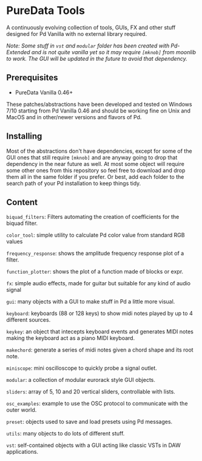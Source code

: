 # PureData Tools

A continuously evolving collection of tools, GUIs, FX and other stuff designed for Pd Vanilla with no external library required.

_Note: Some stuff in `vst` and `modular` folder has been created with Pd-Extended and is not quite vanilla yet so it may require `[mknob]` from moonlib to work. The GUI will be updated in the future to avoid that dependency._

## Prerequisites

* PureData Vanilla 0.46+

These patches/abstractions have been developed and tested on Windows 7/10 starting from Pd Vanilla 0.46 and should be working fine on Unix and MacOS and in other/newer versions and flavors of Pd.

## Installing

Most of the abstractions don't have dependencies, except for some of the GUI ones that still require `[mknob]` and are anyway going to drop that dependency in the near future as well. At most some object will require some other ones from this repository so feel free to download and drop them all in the same folder if you prefer. Or best, add each folder to the search path of your Pd installation to keep things tidy.

## Content

`biquad_filters`: Filters automating the creation of coefficients for the biquad filter.

`color_tool`: simple utility to calculate Pd color value from standard RGB values

`frequency_response`: shows the amplitude frequency response plot of a filter.

`function_plotter`: shows the plot of a function made of blocks or expr.

`fx`: simple audio effects, made for guitar but suitable for any kind of audio signal

`gui`: many objects with a GUI to make stuff in Pd a little more visual.

`keyboard`: keyboards (88 or 128 keys) to show midi notes played by up to 4 different sources.

`keykey`: an object that intecepts keyboard events and generates MIDI notes making the keyboard act as a piano MIDI keyboard.

`makechord`: generate a series of midi notes given a chord shape and its root note.

`miniscope`: mini oscilloscope to quickly probe a signal outlet.

`modular`: a collection of modular eurorack style GUI objects.

`sliders`: array of 5, 10 and 20 vertical sliders, controllable with lists.

`osc_examples`: example to use the OSC protocol to communicate with the outer world.

`preset`: objects used to save and load presets using Pd messages.

`utils`: many objects to do lots of different stuff.

`vst`: self-contained objects with a GUI acting like classic VSTs in DAW applications.